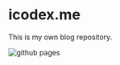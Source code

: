 # icodex.me

This is my own blog repository.

![github pages](https://github.com/wood3n/icodex/workflows/github%20pages/badge.svg)
